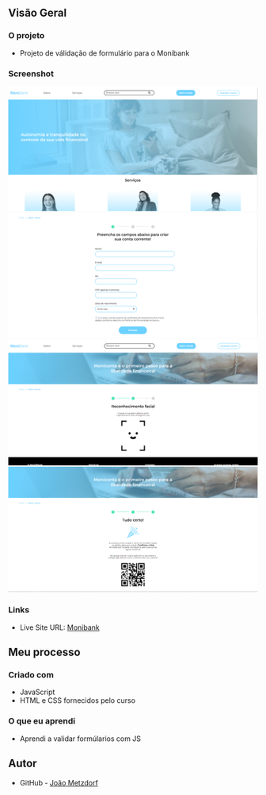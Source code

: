 ## Visão Geral

### O projeto

- Projeto de válidação de formulário para o Monibank

### Screenshot

![](./monibank.png)
![](./monibank1.png)
![](./monibank2.png)
![](./monibank3.png)

### Links

- Live Site URL: [Monibank](https://monibank-lovat.vercel.app/)

## Meu processo

### Criado com

- JavaScript
- HTML e CSS fornecidos pelo curso

### O que eu aprendi

- Aprendi a validar formúlarios com JS

## Autor

- GitHub - [João Metzdorf](https://github.com/joaometzdorf)
